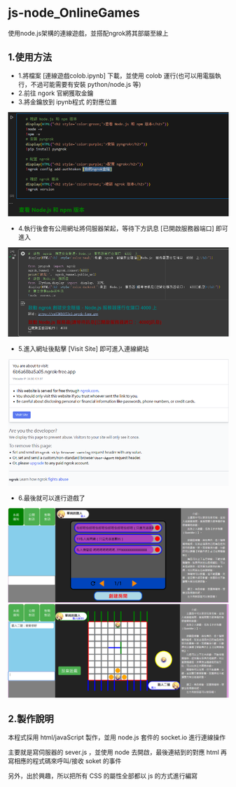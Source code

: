 # js-node_OnlineGames
使用node.js架構的連線遊戲，並搭配ngrok將其部屬至線上

## 1.使用方法
- 1.將檔案 [連線遊戲colob.ipynb] 下載，並使用 colob 運行(也可以用電腦執行，不過可能需要有安裝 python/node.js 等)
- 2.前往 ngork 官網獲取金鑰
- 3.將金鑰放到 ipynb程式 的對應位置

![alt text](image1.png)

- 4.執行後會有公用網址將伺服器架起，等待下方訊息 [已開啟服務器端口] 即可進入

![alt text](image2.png)

- 5.進入網址後點擊 [Visit Site] 即可進入連線網站

![alt text](image3.png)

- 6.最後就可以進行遊戲了

![alt text](image4.png)
![alt text](image5.png)
## 2.製作說明
本程式採用 html/javaScript 製作，並用 node.js 套件的 socket.io 進行連線操作

主要就是寫伺服器的 sever.js ，並使用 node 去開啟，最後連結到的對應 html 再寫相應的程式碼來呼叫/接收 soket 的事件

另外，出於興趣，所以把所有 CSS 的屬性全部都以 js 的方式進行編寫